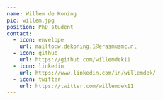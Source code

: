 ```yaml
---
name: Willem de Koning
pic: willem.jpg
position: PhD student
contact:
  - icon: envelope
    url: mailto:w.dekoning.1@erasmusmc.nl
  - icon: github
    url: https://github.com/willemdek11
  - icon: linkedin
    url: https://www.linkedin.com/in/willemdek/
  - icon: twitter
    url: https://twitter.com/willemdek11
---
```

